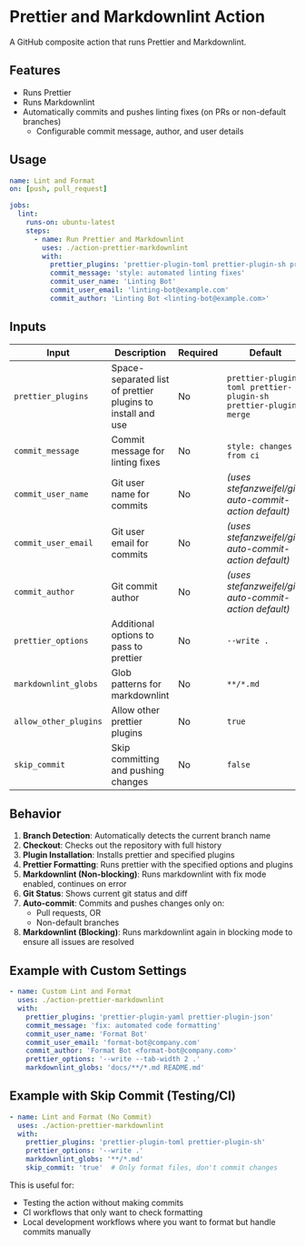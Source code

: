 # Prettier and Markdownlint Action

A GitHub composite action that runs Prettier and Markdownlint.

## Features

- Runs Prettier
- Runs Markdownlint
- Automatically commits and pushes linting fixes (on PRs or non-default branches)
  - Configurable commit message, author, and user details

## Usage

```yaml
name: Lint and Format
on: [push, pull_request]

jobs:
  lint:
    runs-on: ubuntu-latest
    steps:
      - name: Run Prettier and Markdownlint
        uses: ./action-prettier-markdownlint
        with:
          prettier_plugins: 'prettier-plugin-toml prettier-plugin-sh prettier-plugin-merge'
          commit_message: 'style: automated linting fixes'
          commit_user_name: 'Linting Bot'
          commit_user_email: 'linting-bot@example.com'
          commit_author: 'Linting Bot <linting-bot@example.com>'
```

## Inputs

| Input | Description | Required | Default |
|-------|-------------|----------|---------|
| `prettier_plugins` | Space-separated list of prettier plugins to install and use | No | `prettier-plugin-toml prettier-plugin-sh prettier-plugin-merge` |
| `commit_message` | Commit message for linting fixes | No | `style: changes from ci` |
| `commit_user_name` | Git user name for commits | No | _(uses stefanzweifel/git-auto-commit-action default)_ |
| `commit_user_email` | Git user email for commits | No | _(uses stefanzweifel/git-auto-commit-action default)_ |
| `commit_author` | Git commit author | No | _(uses stefanzweifel/git-auto-commit-action default)_ |
| `prettier_options` | Additional options to pass to prettier | No | `--write .` |
| `markdownlint_globs` | Glob patterns for markdownlint | No | `**/*.md` |
| `allow_other_plugins` | Allow other prettier plugins | No | `true` |
| `skip_commit` | Skip committing and pushing changes | No | `false` |

## Behavior

1. **Branch Detection**: Automatically detects the current branch name
2. **Checkout**: Checks out the repository with full history
3. **Plugin Installation**: Installs prettier and specified plugins
4. **Prettier Formatting**: Runs prettier with the specified options and plugins
5. **Markdownlint (Non-blocking)**: Runs markdownlint with fix mode enabled, continues on error
6. **Git Status**: Shows current git status and diff
7. **Auto-commit**: Commits and pushes changes only on:
   - Pull requests, OR
   - Non-default branches
8. **Markdownlint (Blocking)**: Runs markdownlint again in blocking mode to ensure all issues are resolved

## Example with Custom Settings

```yaml
- name: Custom Lint and Format
  uses: ./action-prettier-markdownlint
  with:
    prettier_plugins: 'prettier-plugin-yaml prettier-plugin-json'
    commit_message: 'fix: automated code formatting'
    commit_user_name: 'Format Bot'
    commit_user_email: 'format-bot@company.com'
    commit_author: 'Format Bot <format-bot@company.com>'
    prettier_options: '--write --tab-width 2 .'
    markdownlint_globs: 'docs/**/*.md README.md'
```

## Example with Skip Commit (Testing/CI)

```yaml
- name: Lint and Format (No Commit)
  uses: ./action-prettier-markdownlint
  with:
    prettier_plugins: 'prettier-plugin-toml prettier-plugin-sh'
    prettier_options: '--write .'
    markdownlint_globs: '**/*.md'
    skip_commit: 'true'  # Only format files, don't commit changes
```

This is useful for:
- Testing the action without making commits
- CI workflows that only want to check formatting
- Local development workflows where you want to format but handle commits manually
